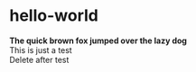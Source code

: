 # hello-world 
**The quick brown fox jumped over the lazy dog** <br />
This is just a test <br />
Delete after test
